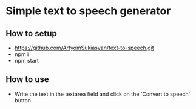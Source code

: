 # Simple text to speech generator

## How to setup
- https://github.com/ArtyomSukiasyan/text-to-speech.git
- npm i
- npm start

## How to use
 - Write the text in the textarea field and click on the 'Convert to speech' button
